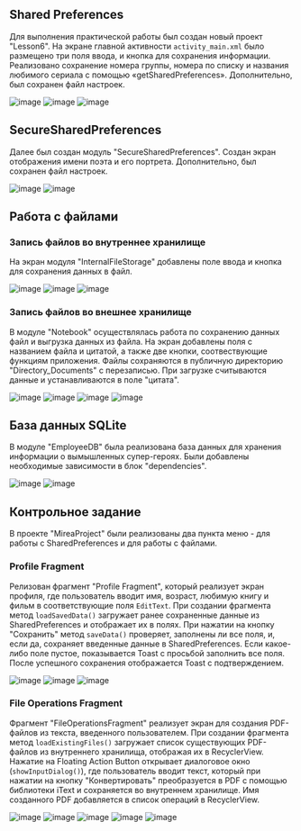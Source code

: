 ## Shared Preferences
Для выполнения практической работы был создан новый проект "Lesson6".
На экране главной активности `activity_main.xml` было размещено три поля ввода, и кнопка для сохранения информации.
Реализовано сохранение номера группы, номера по списку и названия любимого сериала с помощью «getSharedPreferences». 
Дополнительно, был сохранен файл настроек.

![image](https://github.com/user-attachments/assets/a6fdb093-689d-4ef1-8a3e-77b64895caf5) ![image](https://github.com/user-attachments/assets/a9d265ba-9d79-4bb9-8c05-f1d692807ed1)
![image](https://github.com/user-attachments/assets/98e13b9a-f4b2-47cf-97a7-8be88c8e5ca8)

## SecureSharedPreferences
Далее был создан модуль "SecureSharedPreferences". Создан экран отображения имени поэта и его портрета. Дополнительно, был сохранен файл настроек.

![image](https://github.com/user-attachments/assets/0eb47f27-8eeb-43e5-9d46-a7607ad0a221)
![image](https://github.com/user-attachments/assets/3f446220-eff1-4370-aa29-b4291d0ebf06)

## Работа с файлами
### Запись файлов во внутреннее хранилище
На экран модуля "InternalFileStorage" добавлены поле ввода и кнопка для сохранения данных в файл.

![image](https://github.com/user-attachments/assets/98c2c4b6-085d-4888-84a7-7b894de8f2cf)
![image](https://github.com/user-attachments/assets/0e7dec5d-0735-4546-9c1e-4a61ca17d198)
![image](https://github.com/user-attachments/assets/1bd37205-7566-48bf-81b8-b9c04588d250)

### Запись файлов во внешнее хранилище
В модуле "Notebook" осуществлялась работа по сохранению данных файл и выгрузка данных из файла. На экран добавлены поля
с названием файла и цитатой, а также две кнопки, соотвествующие функциям приложения. Файлы сохраняются в публичную директорию "Directory_Documents"
с перезаписью. При загрузке считываются данные и устанавливаются в поле "цитата".

![image](https://github.com/user-attachments/assets/272d5a82-2a2a-496a-881e-cdf7160099b1) ![image](https://github.com/user-attachments/assets/1718a085-8fed-476d-9d81-91fd58991ece)
![image](https://github.com/user-attachments/assets/5c0f41f9-c02f-4b3c-aa0c-c4952316085c) ![image](https://github.com/user-attachments/assets/6da046e9-601d-4561-8992-86bd629d8142)

## База данных SQLite
В модуле "EmployeeDB" была реализована база данных для хранения информации о вымышленных супер-героях. Были добавлены необходимые зависимости в блок "dependencies".

![image](https://github.com/user-attachments/assets/cdbf10ff-71ed-4c9b-b9ad-f06f626da80d)
![image](https://github.com/user-attachments/assets/2cf6d581-3bcd-4583-8921-fe0247b32736)

## Контрольное задание
В проекте "MireaProject" были реализованы два пункта меню - для работы с SharedPreferences и для работы с файлами.

### Profile Fragment
Релизован фрагмент "Profile Fragment", который реализует экран профиля, где пользователь вводит имя, возраст, любимую книгу и фильм в соответствующие поля `EditText`. 
При создании фрагмента метод `loadSavedData()` загружает ранее сохраненные данные из SharedPreferences и отображает их в полях. При нажатии на кнопку "Сохранить" метод `saveData()` проверяет, 
заполнены ли все поля, и, если да, сохраняет введенные данные в SharedPreferences. Если какое-либо поле пустое, показывается Toast с просьбой заполнить все поля. 
После успешного сохранения отображается Toast с подтверждением.

![image](https://github.com/user-attachments/assets/9f9c9439-52a7-44c0-89da-a04c1150dc99) ![image](https://github.com/user-attachments/assets/e094ede5-81c2-4f44-80d8-a85fb8927c73)
![image](https://github.com/user-attachments/assets/239b4d9c-dc68-4eed-8085-8f7a37c39e65)

### File Operations Fragment
Фрагмент "FileOperationsFragment" реализует экран для создания PDF-файлов из текста, введенного пользователем. 
При создании фрагмента метод `loadExistingFiles()` загружает список существующих PDF-файлов из внутреннего хранилища, отображая их в RecyclerView. 
Нажатие на Floating Action Button открывает диалоговое окно (`showInputDialog()`), где пользователь вводит текст, который при нажатии на кнопку "Конвертировать" 
преобразуется в PDF с помощью библиотеки iText и сохраняется во внутреннем хранилище. Имя созданного PDF добавляется в список операций в RecyclerView.

![image](https://github.com/user-attachments/assets/f72d117c-7e36-457d-8bb5-fcea8550e884) ![image](https://github.com/user-attachments/assets/6861eb86-1659-42c5-bfe3-7e0ebbd472a5)
![image](https://github.com/user-attachments/assets/1fbdd1f5-0291-46eb-9df3-70c8cae7bf65) ![image](https://github.com/user-attachments/assets/b274c543-b5c0-49d7-9d00-1cae6e5c46e3)
![image](https://github.com/user-attachments/assets/b09a7a61-a265-4eec-8520-09e774491a95)























